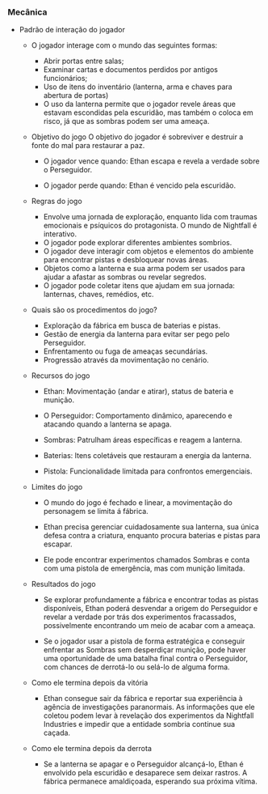 ### Mecânica

  
  - Padrão de interação do jogador
      
    - O jogador interage com o mundo das seguintes formas:
        - Abrir portas entre salas;
        - Examinar cartas e documentos perdidos por antigos funcionários;
        - Uso de itens do inventário (lanterna, arma e chaves para abertura de portas)
        -  O uso da lanterna permite que o jogador revele áreas que estavam escondidas pela escuridão, mas também o coloca em risco, já que as sombras podem ser uma ameaça.
      
    - Objetivo do jogo
      O objetivo do jogador é sobreviver e destruir a fonte do mal para restaurar a paz.

        - O jogador vence quando:
          Ethan escapa e revela a verdade sobre o Perseguidor.
          
        - O jogador perde quando:
          Ethan é vencido pela escuridão.
          
    - Regras do jogo
      
        - Envolve uma jornada de exploração, enquanto lida com traumas emocionais e psíquicos do protagonista. O mundo de Nightfall é interativo.
        - O jogador pode explorar diferentes ambientes sombrios.
        - O jogador deve interagir com objetos e elementos do ambiente para encontrar pistas e desbloquear novas áreas.
        - Objetos como a lanterna e sua arma podem ser usados para ajudar a afastar as sombras ou revelar segredos.
        - O jogador pode coletar itens que ajudam em sua jornada: lanternas, chaves, remédios, etc.
  
    - Quais são os procedimentos do jogo?
      
      - Exploração da fábrica em busca de baterias e pistas.
      - Gestão de energia da lanterna para evitar ser pego pelo Perseguidor.
      - Enfrentamento ou fuga de ameaças secundárias.
      - Progressão através da movimentação no cenário.


    - Recursos do jogo

       - Ethan: Movimentação (andar e atirar), status de bateria e munição.
    
      - O Perseguidor: Comportamento dinâmico, aparecendo e atacando quando a lanterna se apaga.
        
      - Sombras: Patrulham áreas específicas e reagem a lanterna.
        
      - Baterias: Itens coletáveis que restauram a energia da lanterna.
        
      - Pistola: Funcionalidade limitada para confrontos emergenciais.
      
    - Limites do jogo
   
       - O mundo do jogo é fechado e linear, a movimentação do personagem se limita á fábrica.   
      
       - Ethan precisa gerenciar cuidadosamente sua lanterna, sua única defesa contra a criatura, enquanto procura baterias e pistas para escapar.
      
       - Ele pode encontrar experimentos chamados Sombras e conta com uma pistola de emergência, mas com munição limitada.

    - Resultados do jogo
      
        - Se explorar profundamente a fábrica e encontrar todas as pistas disponíveis, Ethan poderá desvendar a origem do Perseguidor e revelar a verdade por trás dos experimentos fracassados, possivelmente encontrando um meio de acabar com a ameaça.
      
        - Se o jogador usar a pistola de forma estratégica e conseguir enfrentar as Sombras sem desperdiçar munição, pode haver uma oportunidade de uma batalha final contra o Perseguidor, com chances de derrotá-lo ou selá-lo de alguma forma.
      
    - Como ele termina depois da vitória
          
       - Ethan consegue sair da fábrica e reportar sua experiência à agência de investigações paranormais. As informações que ele coletou podem levar à revelação dos experimentos da Nightfall Industries e impedir que a entidade sombria continue sua caçada.
          
    - Como ele termina depois da derrota

       - Se a lanterna se apagar e o Perseguidor alcançá-lo, Ethan é envolvido pela escuridão e desaparece sem deixar rastros. A fábrica permanece amaldiçoada, esperando sua próxima vítima.

